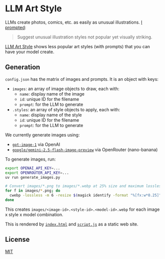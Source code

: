 # LLM Art Style

LLMs create photos, comics, etc. as easily as unusual illustrations. [I prompted](https://chatgpt.com/share/68b99672-c6ec-800c-a22d-38404933bd8d):

> Suggest unusual illustration styles not popular yet visually striking.

[LLM Art Style](https://sanand0.github.io/llmartstyle/) shows less popular art styles (with prompts) that you can have your model create.

## Generation

`config.json` has the matrix of images and prompts. It is an object with keys:

- `images`: an array of image objects to draw, each with:
  - `name`: display name of the image
  - `id`: unique ID for the filename
  - `prompt`: for the LLM to generate
- `.styles`: an array of style objects to apply, each with:
  - `name`: display name of the style
  - `id`: unique ID for the filename
  - `prompt`: for the LLM to generate

We currently generate images using:

- [`gpt-image-1`](https://platform.openai.com/docs/models/gpt-image-1) via OpenAI
- [`google/gemini-2.5-flash-image-preview`](https://openrouter.ai/google/gemini-2.5-flash-image-preview) via OpenRouter (nano-banana)

To generate images, run:

```bash
export OPENAI_API_KEY=...
export OPENROUTER_API_KEY=...
uv run generate_images.py

# Convert images/*.png to images/*.webp at 25% size and maximum lossless compresion
for f in images/*.png; do
  cwebp -lossless -m 6 -resize $(magick identify -format "%[fx:w*0.25]" "$f") $(magick identify -format "%[fx:h*0.25]" "$f") "$f" -o "${f%.png}.webp"
done
```

This creates `images/<image-id>.<style-id>.<model-id>.webp` for each image x style x model combination.

This is rendered by [`index.html`](index.html) and [`script.js`](script.js) as a static web site.

## License

[MIT](LICENSE)
